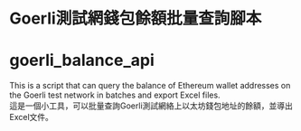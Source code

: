 # Goerli測試網錢包餘額批量查詢腳本
# goerli_balance_api
This is a script that can query the balance of Ethereum wallet addresses on the Goerli test network in batches and export Excel files.  
這是一個小工具，可以批量查詢Goerli測試網絡上以太坊錢包地址的餘額，並導出Excel文件。
